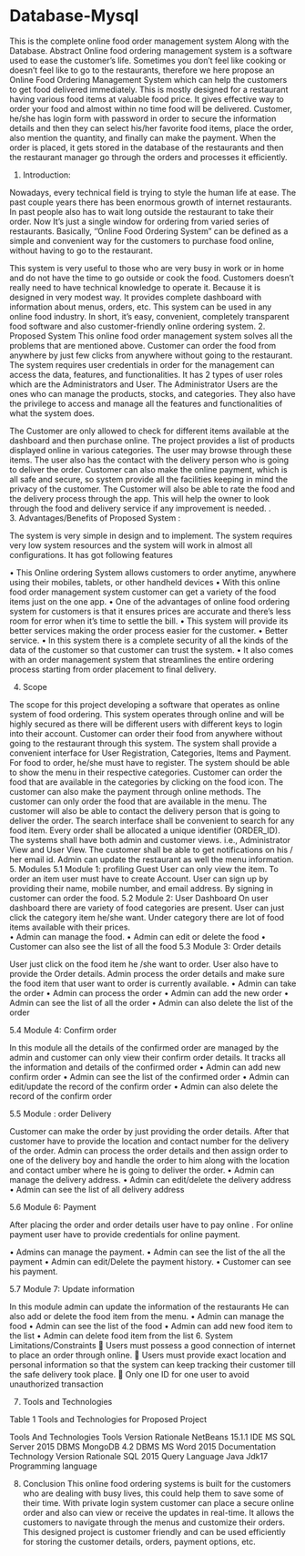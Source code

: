 # Database-Mysql
This is the complete online food order management system Along with the Database.
Abstract
Online food ordering management system is a software used to ease the customer’s life. Sometimes you don’t feel like cooking or doesn’t feel like to go to the restaurants, therefore we here propose an Online Food Ordering Management System which can help the customers to get food delivered immediately. This is mostly designed for a  restaurant having various food items at valuable food price.
 It gives effective way to order your food and almost within no time food will be delivered. Customer, he/she has login form with password in order to secure the information details and then they can select his/her favorite food items, place the order, also mention the quantity, and finally can make the payment. When the order is placed, it gets stored in the database of the restaurants and then the restaurant manager  go through the orders and processes it efficiently.

1.	Introduction: 
 
Nowadays, every technical field is trying to style the human life at ease. The past couple years there has been enormous growth of internet restaurants. In past people  also has to wait long outside the restaurant to take their order. Now It’s just a single window for ordering from varied series of restaurants. Basically, ‘’Online Food Ordering System” can be defined as a simple and convenient way for the customers to purchase food online, without having to go to the restaurant. 

 This system is very useful to those who are very busy in work or in home and do not have the time to go outside or cook the food. Customers doesn’t really need to have technical knowledge to operate it. Because it is designed in very modest way. It provides complete dashboard with information about menus, orders, etc. This system can be used in any online food industry. In short, it’s easy, convenient, completely transparent food software and also customer-friendly online ordering system.
2.	Proposed System 
This online food order management system solves all the problems that are mentioned above. Customer can order the food from anywhere by just few clicks from anywhere without going to the restaurant. The system requires user credentials in order for the management can access the data, features, and functionalities. It has 2 types of user roles which are the Administrators and User. The Administrator Users are the ones who can manage the products, stocks, and categories. They also have the privilege to access and manage all the features and functionalities of what the system does.

 The Customer are only allowed to check for different items available at the dashboard and then purchase online. The project provides a list of products displayed online in various categories. The user may browse through these items. The user also has the contact with the delivery person who is going to deliver the order.
 Customer can also make the online payment, which is all safe and secure, so system provide all the facilities keeping in mind the privacy of the customer. The Customer will also be able to rate the food and the delivery process through the app. This will help the owner  to look through the food and delivery service  if any improvement is needed.
.   
3.	Advantages/Benefits of Proposed System :

The system is very simple in design and to implement. The system requires very low system resources and the system will work in almost all configurations. It has got following features

•	This  Online ordering System  allows customers to order anytime, anywhere using their mobiles, tablets, or other handheld devices
•	With this online food order management system customer can get a variety of the food items just on the one app.
•	One of the advantages of online food ordering system  for customers is that it ensures prices are accurate and there’s less room for error when it’s time to settle the bill.
•	This system will provide its better services making the order process easier for the customer.
•	Better service.
•	In this system there is a complete security of all the kinds of the data of the customer so that customer can trust the system.
•	It also comes with an order management system that streamlines the entire ordering process starting from order placement to final delivery.


4.	Scope 

The scope for this project developing a software that operates as online system of food ordering. This system operates through online and will be highly secured as there will be different users with different keys to login into their account. Customer can order their food from anywhere without going to the restaurant through this system.
The system shall provide a convenient interface for User Registration, Categories, Items and Payment.  For food to order, he/she must have to register. The system should be able to show the menu in their respective categories. Customer can order the food that are available in the categories by clicking on the food icon. The customer can also make the payment through online methods.
The customer can only order the food that are available in the menu. The customer will also be able to contact the delivery person that is going to deliver the order. The search interface shall be convenient to search for any food item. Every order shall be allocated a unique identifier (ORDER_ID). The systems shall have both admin and customer views. i.e., Administrator View and User View. The customer shall be able to get notifications on his / her email id. Admin can update the restaurant as well the menu information.
5.	Modules 
5.1	Module 1: profiling
Guest User can only view the item. To order an item user must have to create Account. User can sign up by providing their name, mobile number, and email address. By signing in customer can order the food. 
5.2  Module 2: User Dashboard
On user dashboard there are variety of food categories are present. User can just click the category item he/she want. Under category there are lot of food items available with their prices.  
•	Admin can manage the food.
•	Admin can edit or delete the food
•	Customer can also see the list of all the food
5.3 Module 3: Order details

User just click on the food item he /she want to order. User also have to provide the Order details.
Admin process the order details and make sure the food item that user want to order is currently available.
•	Admin can take the order
•	Admin can process the order
•	Admin can add the new order
•	Admin can see the list of all the order
•	Admin can also delete the list of the order

5.4 Module 4: Confirm order

In this module all the details of the confirmed order are managed by the admin and customer can only view their confirm order details. It tracks all the information and details of the confirmed order
•	Admin can add new confirm order
•	Admin can see the list of the confirmed order
•	Admin can edit/update the record of the confirm order
•	Admin can also delete the record of the confirm order

5.5 Module : order Delivery

Customer can make the order by just providing the order details. After that customer have to provide the location and contact number for the delivery of the order.
Admin   can process the order details and then assign order to one of the delivery boy and handle the order to him along with the location and contact umber where he is going to deliver the order.
•	Admin can manage the delivery address.
•	Admin can edit/delete the delivery address
•	Admin can see the list of all delivery address


5.6 Module 6: Payment

After placing the order and order details user have to pay  online . For online payment user have to provide credentials for online payment.

•	Admins can manage the payment.
•	Admin can see the list of the all the payment
•	Admin can edit/Delete the payment history.
•	Customer can see his payment.


5.7 Module 7: Update information

In this module admin can update the information of the restaurants He can also add or delete the food item from the menu. 
•	Admin can manage the food
•	Admin can see the list of the food
•	Admin can add new food item to the list
•	Admin can delete food item from the list
6.	System Limitations/Constraints 
	Users must possess a good connection of internet to place an order through online.
	Users must provide exact location and personal information so that the system can keep tracking their customer till the safe delivery took place.
	Only one ID for one user to avoid unauthorized transaction
	
7.	Tools and Technologies

Table 1 Tools and Technologies for Proposed Project



Tools
And
Technologies
	Tools	Version	Rationale
	NetBeans	15.1.1	IDE
	MS SQL Server	2015	DBMS
	MongoDB	4.2	DBMS
	MS Word	2015	Documentation
	Technology	Version	Rationale
	SQL	2015	Query Language
	Java	Jdk17	Programming language


8.	Conclusion
This online food ordering systems is built for the customers who are dealing with busy lives, this could help them to save some of their time. With private login system customer can place a secure online order and also can view or receive the updates in real-time. It allows the customers to navigate through the menus and customize their orders. This designed project is customer friendly and can be used efficiently for storing the customer details, orders, payment options, etc.
